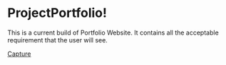 # ProjectPortfolio!

This is a current build of Portfolio Website.
It contains all the acceptable requirement that the user will see.

[Capture](https://user-images.githubusercontent.com/93087137/148718568-55307fc9-67b8-4c90-a58d-9055990eac51.PNG)
